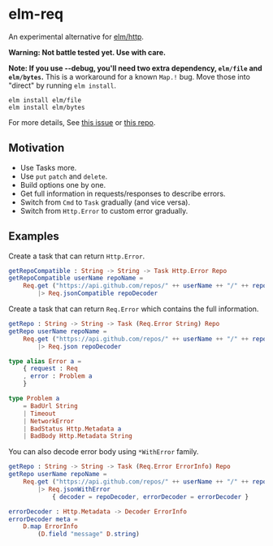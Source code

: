 elm-req
====

An experimental alternative for [elm/http](https://github.com/elm/http).

**Warning: Not battle tested yet. Use with care.**

**Note: If you use --debug, you'll need two extra dependency, `elm/file` and `elm/bytes`.**
This is a workaround for a known `Map.!` bug. Move those into "direct" by running `elm install`.

```
elm install elm/file
elm install elm/bytes
```

For more details, See [this issue](https://github.com/elm/compiler/issues/1864) or [this repo](https://github.com/jinjor/elm-map-sscce).


## Motivation

- Use Tasks more.
- Use `put` `patch` and `delete`.
- Build options one by one.
- Get full information in requests/responses to describe errors.
- Switch from `Cmd` to `Task` gradually (and vice versa).
- Switch from `Http.Error` to custom error gradually.


## Examples

Create a task that can return `Http.Error`.

```elm
getRepoCompatible : String -> String -> Task Http.Error Repo
getRepoCompatible userName repoName =
    Req.get ("https://api.github.com/repos/" ++ userName ++ "/" ++ repoName)
        |> Req.jsonCompatible repoDecoder
```

Create a task that can return `Req.Error` which contains the full information.

```elm
getRepo : String -> String -> Task (Req.Error String) Repo
getRepo userName repoName =
    Req.get ("https://api.github.com/repos/" ++ userName ++ "/" ++ repoName)
        |> Req.json repoDecoder
```

```elm
type alias Error a =
    { request : Req
    , error : Problem a
    }

type Problem a
    = BadUrl String
    | Timeout
    | NetworkError
    | BadStatus Http.Metadata a
    | BadBody Http.Metadata String
```

You can also decode error body using `*WithError` family.

```elm
getRepo : String -> String -> Task (Req.Error ErrorInfo) Repo
getRepo userName repoName =
    Req.get ("https://api.github.com/repos/" ++ userName ++ "/" ++ repoName)
        |> Req.jsonWithError
            { decoder = repoDecoder, errorDecoder = errorDecoder }

errorDecoder : Http.Metadata -> Decoder ErrorInfo
errorDecoder meta =
    D.map ErrorInfo
        (D.field "message" D.string)
```